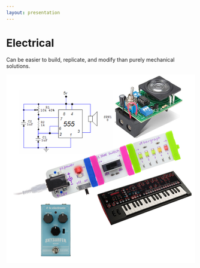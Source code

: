 ```yaml
---
layout: presentation
---
```


# [](#header-1) Electrical

Can be easier to build, replicate, and modify than purely mechanical solutions.

[![](assets/img/electrical.png)]()
